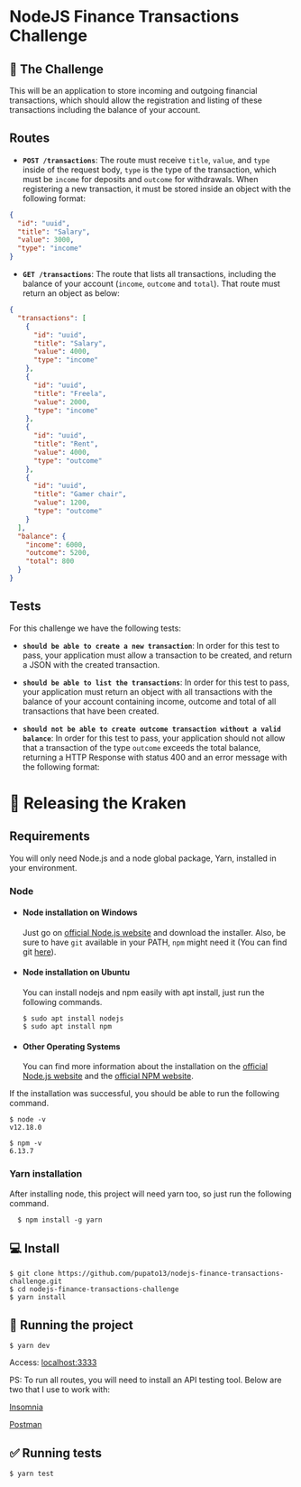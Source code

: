 # NodeJS Finance Transactions Challenge

## :dart: The Challenge

This will be an application to store incoming and outgoing financial transactions, which should allow the registration and listing of these transactions including the balance of your account.

## Routes

- **`POST /transactions`**: The route must receive `title`, `value`, and `type` inside of the request body, `type` is the type of the transaction, which must be `income` for deposits and `outcome` for withdrawals. When registering a new transaction, it must be stored inside an object with the following format:

```json
{
  "id": "uuid",
  "title": "Salary",
  "value": 3000,
  "type": "income"
}
```

- **`GET /transactions`**: The route that lists all transactions, including the balance of your account (`income`, `outcome` and `total`). That route must return an object as below:

```json
{
  "transactions": [
    {
      "id": "uuid",
      "title": "Salary",
      "value": 4000,
      "type": "income"
    },
    {
      "id": "uuid",
      "title": "Freela",
      "value": 2000,
      "type": "income"
    },
    {
      "id": "uuid",
      "title": "Rent",
      "value": 4000,
      "type": "outcome"
    },
    {
      "id": "uuid",
      "title": "Gamer chair",
      "value": 1200,
      "type": "outcome"
    }
  ],
  "balance": {
    "income": 6000,
    "outcome": 5200,
    "total": 800
  }
}
```

## Tests

For this challenge we have the following tests:

- **`should be able to create a new transaction`**: In order for this test to pass, your application must allow a transaction to be created, and return a JSON with the created transaction.

- **`should be able to list the transactions`**: In order for this test to pass, your application must return an object with all transactions with the balance of your account containing income, outcome and total of all transactions that have been created.

- **`should not be able to create outcome transaction without a valid balance`**: In order for this test to pass, your application should not allow that a transaction of the type `outcome` exceeds the total balance, returning a HTTP Response with status 400 and an error message with the following format:

# :rocket: Releasing the Kraken

## Requirements

You will only need Node.js and a node global package, Yarn, installed in your environment.

### Node

- #### Node installation on Windows

  Just go on [official Node.js website](https://nodejs.org/) and download the installer.
  Also, be sure to have `git` available in your PATH, `npm` might need it (You can find git [here](https://git-scm.com/)).

- #### Node installation on Ubuntu

  You can install nodejs and npm easily with apt install, just run the following commands.

      $ sudo apt install nodejs
      $ sudo apt install npm

- #### Other Operating Systems
  You can find more information about the installation on the [official Node.js website](https://nodejs.org/) and the [official NPM website](https://npmjs.org/).

If the installation was successful, you should be able to run the following command.

    $ node -v
    v12.18.0

    $ npm -v
    6.13.7

###

### Yarn installation

After installing node, this project will need yarn too, so just run the following command.

      $ npm install -g yarn

## :computer: Install

    $ git clone https://github.com/pupato13/nodejs-finance-transactions-challenge.git
    $ cd nodejs-finance-transactions-challenge
    $ yarn install

## :checkered_flag: Running the project

    $ yarn dev

Access: [localhost:3333](http://localhost:3333/transactions)

PS: To run all routes, you will need to install an API testing tool. Below are two that I use to work with:

[Insomnia](https://insomnia.rest/)

[Postman](https://www.postman.com/)

## :white_check_mark: Running tests

    $ yarn test
